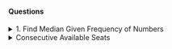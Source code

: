 #### Questions

<details> 
  <summary>1. Find Median Given Frequency of Numbers</summary>

```sql 
    select percentile_cont(0.5) within group (order by num) as median
    from (
        select num
        from numbers, generate_series(1, frequency) -- cross join 
        -- will create rows for each num value equal to its corresponding frequency
        -- SELECT * FROM table1 CROSS JOIN table2 no condition is required - it generates all combinations 
        )
```

GENERATE_SERIES(start, stop, step)

1. If you don’t specify a step, it defaults to 1 for numbers or a day for timestamps.\
2. It returns a set of values from start to stop, inclusive, incrementing by step.
```sql 
SELECT * FROM GENERATE_SERIES('2023-01-01'::date, '2023-01-05'::date, '1 day'::interval)
--tweak the interval to hours, month
```

PERCENTILE_CONT(fraction) WITHIN GROUP (ORDER BY column)

PERCENTILE_CONT is a PostgreSQL aggregate function used to calculate a percentile value from an ordered set of data, assuming a continuous distribution

Unlike PERCENTILE_DISC (which picks an actual value from the dataset)PERCENTILE_CONT interpolates between values if the exact percentile doesn’t correspond to a specific data point

WITHIN GROUP syntax is part of PostgreSQL’s ordered-set aggregate functions, of which PERCENTILE_CONT is one.

These functions operate on a group of rows (like regular aggregates such as SUM or AVG), but they also need an internal ordering for each group to compute their result.\
WITHIN GROUP (ORDER BY ...) specifies that internal ordering for the function. It’s not about grouping rows like GROUP BY in the main query—it’s about how the values within the aggregation are sequenced.\
For PERCENTILE_CONT, this clause is mandatory because the function is defined as an ordered-set aggregate.
</details>

<details>
<summary> Consecutive Available Seats </summary>

```sql
select seat_id from 
(
select seat_id ,
lag(free, 1) over (order by seat_id) as prev_free,
lead(free, 1) over (order by seat_id) as next_free, 
free 
from Cinema 
) where free = 1 and( prev_free = 1 or  next_free =1 )

--- Second way 
SELECT seat_id
FROM (
    SELECT seat_id,
           free,
           SUM(free) OVER (ORDER BY seat_id
                           ROWS BETWEEN 1 PRECEDING AND 1 FOLLOWING) AS cnt
    FROM   Cinema
) AS t
WHERE free = 1 AND cnt >= 2;

```

<details>
<summary>585. Investments in 2016 </summary>
https://leetcode.com/problems/investments-in-2016/description/

```sql
-- got stuck in self join, should have though in this direction 

SELECT ROUND(SUM(tiv_2016)::NUMERIC,2) AS tiv_2016 
FROM Insurance 
WHERE (tiv_2015)
 IN (SELECT tiv_2015 FROM Insurance GROUP BY tiv_2015 HAVING COUNT(*) > 1) AND
(lat, lon) IN (SELECT lat, lon FROM Insurance GROUP BY lat,lon HAVING count(*) = 1)

```

